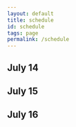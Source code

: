 ```yaml
---
layout: default
title: schedule
id: schedule
tags: page
permalink: /schedule
---
```


<div id="schedule-view">
  <h2>July 14</h2>
  <div id="day-1" class="clearfix">
  </div>
  <h2>July 15</h2>
  <div id="day-2" class="clearfix">
  </div>
  <h2>July 16</h2> 
  <div id="day-3" class="clearfix">
  </div>
</div>

